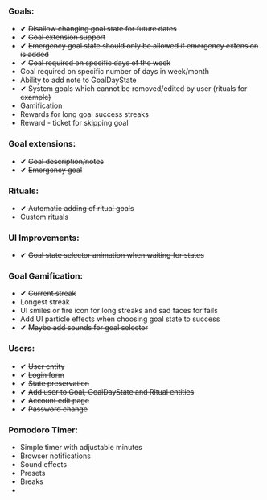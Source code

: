 ﻿### Goals:
- ✔ ~~Disallow changing goal state for future dates~~
- ✔ ~~Goal extension support~~
- ✔ ~~Emergency goal state should only be allowed if emergency extension is added~~
- ✔ ~~Goal required on specific days of the week~~
- Goal required on specific number of days in week/month
- Ability to add note to GoalDayState
- ✔ ~~System goals which cannot be removed/edited by user (rituals for example)~~
- Gamification
- Rewards for long goal success streaks
- Reward - ticket for skipping goal

### Goal extensions:
- ✔ ~~Goal description/notes~~
- ✔ ~~Emergency goal~~

### Rituals:
- ✔ ~~Automatic adding of ritual goals~~
- Custom rituals

### UI Improvements:
- ✔ ~~Goal state selector animation when waiting for states~~

### Goal Gamification:
- ✔ ~~Current streak~~
- Longest streak
- UI smiles or fire icon for long streaks and sad faces for fails
- Add UI particle effects when choosing goal state to success
- ✔ ~~Maybe add sounds for goal selector~~

### Users:
- ✔ ~~User entity~~
- ✔ ~~Login form~~
- ✔ ~~State preservation~~
- ✔ ~~Add user to Goal, GoalDayState and Ritual entities~~
- ✔ ~~Account edit page~~
- ✔ ~~Password change~~

### Pomodoro Timer:
- Simple timer with adjustable minutes
- Browser notifications
- Sound effects
- Presets
- Breaks
- 